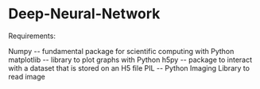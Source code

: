 # Deep-Neural-Network

Requirements:

Numpy -- fundamental package for scientific computing with Python
matplotlib -- library to plot graphs with Python
h5py -- package to interact with a dataset that is stored on an H5 file
PIL -- Python Imaging Library to read image

